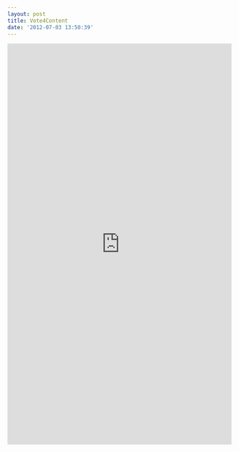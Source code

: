 ```yaml
---
layout: post
title: Vote4Content
date: '2012-07-03 13:50:39'
---
```


<embed width="100%" height="900" src="http://www.voteit.com/v/sTHuwQtqxg38U8x"></embed>